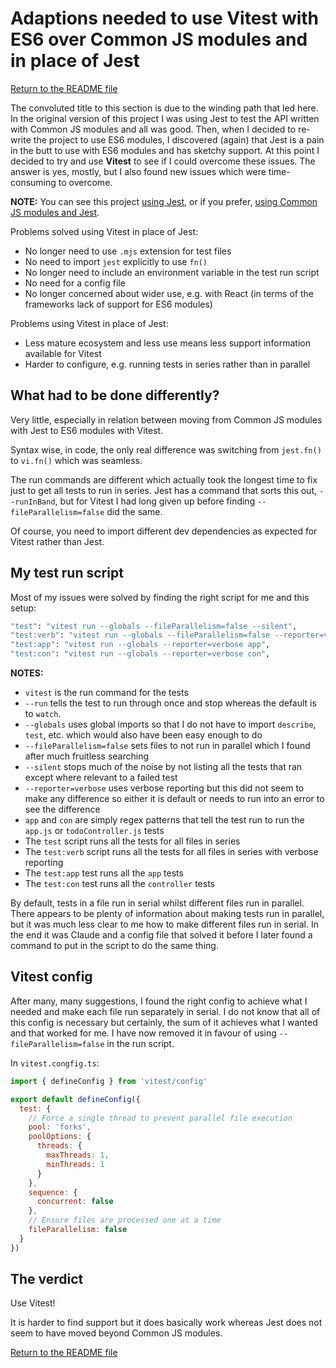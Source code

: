 # Adaptions needed to use Vitest with ES6 over Common JS modules and in place of Jest

[Return to the README file](../README.md)

The convoluted title to this section is due to the winding path that led here. In the original version of this project I was using Jest to test the API written with Common JS modules and all was good. Then, when I decided to re-write the project to use ES6 modules, I discovered (again) that Jest is a pain in the butt to use with ES6 modules and has sketchy support. At this point I decided to try and use **Vitest** to see if I could overcome these issues. The answer is yes, mostly, but I also found new issues which were time-consuming to overcome.

**NOTE:** You can see this project [using Jest](https://github.com/pablisch/how-to-es6-express-mongodb-todo-api), or if you prefer, [using Common JS modules and Jest](https://github.com/pablisch/how-to-express-mongodb-todo-api).

Problems solved using Vitest in place of Jest:
- No longer need to use `.mjs` extension for test files
- No need to import `jest` explicitly to use `fn()`
- No longer need to include an environment variable in the test run script
- No need for a config file
- No longer concerned about wider use, e.g. with React (in terms of the frameworks lack of support for ES6 modules)

Problems using Vitest in place of Jest:
- Less mature ecosystem and less use means less support information available for Vitest
- Harder to configure, e.g. running tests in series rather than in parallel

## What had to be done differently?

Very little, especially in relation between moving from Common JS modules with Jest to ES6 modules with Vitest.

Syntax wise, in code, the only real difference was switching from `jest.fn()` to `vi.fn()` which was seamless.

The run commands are different which actually took the longest time to fix just to get all tests to run in series. Jest has a command that sorts this out, `--runInBand`, but for Vitest I had long given up before finding `--fileParallelism=false` did the same.

Of course, you need to import different dev dependencies as expected for Vitest rather than Jest.

## My test run script

Most of my issues were solved by finding the right script for me and this setup:
```bash
"test": "vitest run --globals --fileParallelism=false --silent",
"test:verb": "vitest run --globals --fileParallelism=false --reporter=verbose",
"test:app": "vitest run --globals --reporter=verbose app",
"test:con": "vitest run --globals --reporter=verbose con",
```

**NOTES:**
- `vitest` is the run command for the tests
- `--run` tells the test to run through once and stop whereas the default is to `watch`.
- `--globals` uses global imports so that I do not have to import `describe`, `test`, etc. which would also have been easy enough to do
- `--fileParallelism=false` sets files to not run in parallel which I found after much fruitless searching
- `--silent` stops much of the noise by not listing all the tests that ran except where relevant to a failed test
- `--reporter=verbose` uses verbose reporting but this did not seem to make any difference so either it is default or needs to run into an error to see the difference
- `app` and `con` are simply regex patterns that tell the test run to run the `app.js` or `todoController.js` tests
- The `test` script runs all the tests for all files in series
- The `test:verb` script runs all the tests for all files in series with verbose reporting
- The `test:app` test runs all the `app` tests
- The `test:con` test runs all the `controller` tests

By default, tests in a file run in serial whilst different files run in parallel. There appears to be plenty of information about making tests run in parallel, but it was much less clear to me how to make different files run in serial. In the end it was Claude and a config file that solved it before I later found a command to put in the script to do the same thing.

## Vitest config

After many, many suggestions, I found the right config to achieve what I needed and make each file run separately in serial. I do not know that all of this config is necessary but certainly, the sum of it achieves what I wanted and that worked for me. I have now removed it in favour of using `--fileParallelism=false` in the run script.

In `vitest.congfig.ts`:
```javascript
import { defineConfig } from 'vitest/config'

export default defineConfig({
  test: {
    // Force a single thread to prevent parallel file execution
    pool: 'forks',
    poolOptions: {
      threads: {
        maxThreads: 1,
        minThreads: 1
      }
    },
    sequence: {
      concurrent: false
    },
    // Ensure files are processed one at a time
    fileParallelism: false
  }
})
```

## The verdict

Use Vitest!

It is harder to find support but it does basically work whereas Jest does not seem to have moved beyond Common JS modules.

[Return to the README file](../README.md)